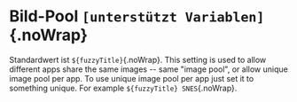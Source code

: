 # Bild-Pool `[unterstützt Variablen]`{.noWrap}

Standardwert ist `${fuzzyTitle}`{.noWrap}. This setting is used to allow different apps share the same images -- same "image pool", or allow unique image pool per app. To use unique image pool per app just set it to something unique. For example `${fuzzyTitle} SNES`{.noWrap}.
